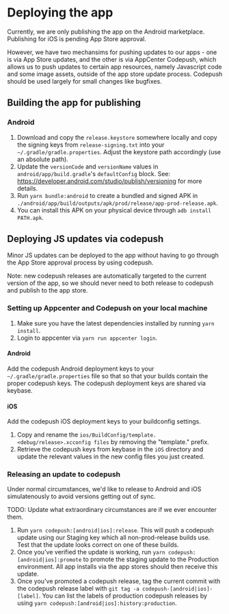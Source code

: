 # Deploying the app

Currently, we are only publishing the app on the Android marketplace. Publishing for iOS is
pending App Store approval.

However, we have two mechansims for pushing updates to our apps - one is via App Store updates,
and the other is via AppCenter Codepush, which allows us to push updates to certain app resources,
namely Javascript code and some image assets, outside of the app store update process. Codepush should
be used largely for small changes like bugfixes.

## Building the app for publishing

### Android

1.  Download and copy the `release.keystore` somewhere locally and copy the signing
    keys from `release-signing.txt` into your `~/.gradle/gradle.properties`.
    Adjust the keystore path accordingly (use an absolute path).
1.  Update the `versionCode` and `versionName` values in `android/app/build.gradle`'s `defaultConfig` block.
    See: https://developer.android.com/studio/publish/versioning for more details.
1.  Run `yarn bundle:android` to create a bundled and signed APK in
    `./android/app/build/outputs/apk/prod/release/app-prod-release.apk`.
1.  You can install this APK on your physical device through `adb install PATH.apk`.

## Deploying JS updates via codepush

Minor JS updates can be deployed to the app without having to go through the App Store
approval process by using codepush.

Note: new codepush releases are automatically targeted to the current version of the app,
so we should never need to both release to codepush and publish to the app store.

### Setting up Appcenter and Codepush on your local machine

1. Make sure you have the latest dependencies installed by running `yarn install`.
1. Login to appcenter via `yarn run appcenter login`.

#### Android

Add the codepush Android deployment keys to your `~/.gradle/gradle.properties` file so that
so that your builds contain the proper codepush keys. The codepush deployment keys
are shared via keybase.

#### iOS

Add the codepush iOS deployment keys to your buildconfig settings.

1. Copy and rename the `ios/BuildConfig/template.<debug/release>.xcconfig files` by removing the "template." prefix.
1. Retrieve the codepush keys from keybase in the `iOS` directory and update the relevant values in the new config files you just created.

### Releasing an update to codepush

Under normal circumstances, we'd like to release to Android and iOS simulatenously to avoid versions getting out of sync.

TODO: Update what extraordinary circumstances are if we ever encounter them.

1. Run `yarn codepush:[android|ios]:release`. This will push a codepush update using our Staging
   key which all non-prod-release builds use. Test that the update looks correct on
   one of these builds.
1. Once you've verified the update is working, run `yarn codepush:[android|ios]:promote` to promote
   the staging update to the Production environment. All app installs via the app stores
   should then receive this update.
1. Once you've promoted a codepush release, tag the current commit with the codepush release label with
   `git tag -a codepush-[android|ios]-[label]`. You can list the labels of production codepush releases by
   using `yarn codepush:[android|ios]:history:production`.
